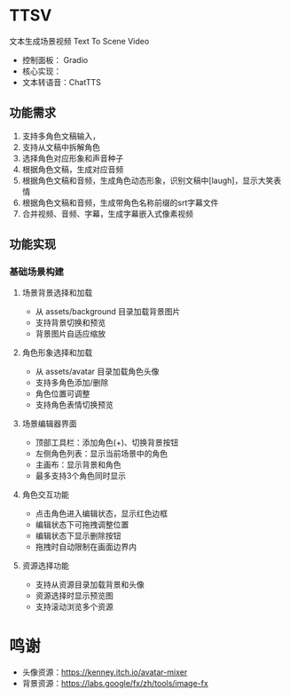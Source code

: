 # TTSV
文本生成场景视频 Text To Scene Video

- 控制面板： Gradio
- 核心实现： 
- 文本转语音：ChatTTS

## 功能需求

1. 支持多角色文稿输入，
2. 支持从文稿中拆解角色
3. 选择角色对应形象和声音种子
4. 根据角色文稿，生成对应音频
5. 根据角色文稿和音频，生成角色动态形象，识别文稿中[laugh]，显示大笑表情
6. 根据角色文稿和音频，生成带角色名称前缀的srt字幕文件
7. 合并视频、音频、字幕，生成字幕嵌入式像素视频

## 功能实现

### 基础场景构建

1. 场景背景选择和加载
   - 从 assets/background 目录加载背景图片
   - 支持背景切换和预览
   - 背景图片自适应缩放

2. 角色形象选择和加载
   - 从 assets/avatar 目录加载角色头像
   - 支持多角色添加/删除
   - 角色位置可调整
   - 支持角色表情切换预览

3. 场景编辑器界面
   - 顶部工具栏：添加角色(+)、切换背景按钮
   - 左侧角色列表：显示当前场景中的角色
   - 主画布：显示背景和角色
   - 最多支持3个角色同时显示
   
4. 角色交互功能
   - 点击角色进入编辑状态，显示红色边框
   - 编辑状态下可拖拽调整位置
   - 编辑状态下显示删除按钮
   - 拖拽时自动限制在画面边界内

5. 资源选择功能
   - 支持从资源目录加载背景和头像
   - 资源选择时显示预览图
   - 支持滚动浏览多个资源


# 鸣谢
- 头像资源：https://kenney.itch.io/avatar-mixer
- 背景资源：https://labs.google/fx/zh/tools/image-fx

